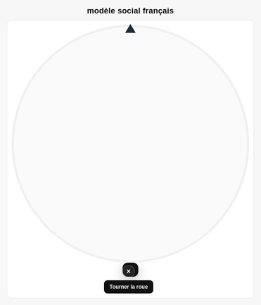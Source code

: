 <!DOCTYPE html>
<html lang="fr">
<head>
<meta charset="UTF-8" />
<meta name="viewport" content="width=device-width, initial-scale=1" />
<title>Roue interactive – v7 (overlay persistant + close)</title>
<style>
  :root { --bg:#f7f7f7; --fg:#111; --ring:#e5e7eb; }
  html,body{margin:0;height:100%;background:var(--bg);color:var(--fg);font-family:Helvetica,Arial,sans-serif;}
  .wrap{min-height:100%;display:grid;place-items:center;padding:16px;}
  .container{width:min(92vw,650px);display:grid;gap:10px;justify-items:center;}
  h1{margin:0;font-size:clamp(14px,2.4vw,18px);font-weight:700;letter-spacing:.2px;text-transform:none;}
  .board{background:#fff;border:1px solid var(--ring);border-radius:10px;padding:10px;display:grid;gap:8px;justify-items:center;}
  .wheel-area{position:relative; width:100%; display:grid; place-items:center;}
  /* Pointer at the TOP, pointing downward */
  .pointer{
    position:absolute; top:-2px; left:50%; transform:translateX(-50%);
    width:0;height:0;border-left:12px solid transparent;border-right:12px solid transparent;border-bottom:20px solid #1f2937;
    z-index:3;
  }
  canvas{width:min(58vw,540px);max-width:540px;aspect-ratio:1/1;display:block;border-radius:50%;background:#fafafa;box-shadow:inset 0 0 0 5px #f0f0f0; z-index:1;}
  .controls{display:flex;gap:8px;align-items:center;justify-content:center;flex-wrap:wrap;}
  button.primary{background:#111;color:#fff;border:none;border-radius:8px;padding:8px 12px;font-size:12px;font-weight:700;cursor:pointer;}
  button.primary:disabled{opacity:.5;cursor:not-allowed;}
  .legend{font-size:9px;opacity:.7;}

  /* Overlay result centered; persists until closed */
  .overlay{
    position:absolute; inset:0; display:none; align-items:center; justify-content:center;
    z-index:2; pointer-events:auto;
  }
  .overlay .bubble{
    position:relative;
    max-width:78%; padding:16px 18px; border-radius:12px; background:#111; color:#fff;
    box-shadow:0 8px 24px rgba(0,0,0,.25);
    font-size:clamp(16px,2.8vw,24px); font-weight:700; text-align:center; line-height:1.25;
  }
  .overlay .close{
    position:absolute; top:6px; right:8px; width:26px; height:26px; border-radius:50%;
    border:1px solid rgba(255,255,255,.25); background:rgba(255,255,255,.08); color:#fff;
    display:grid; place-items:center; cursor:pointer; font-size:16px; line-height:1;
  }
</style>
</head>
<body>
<div class="wrap">
  <div class="container">
    <h1>modèle social français</h1>
    <div class="board">
      <div class="wheel-area">
        <div class="pointer"></div>
        <canvas id="wheel" width="800" height="800" aria-label="Roue de tirage"></canvas>
        <div id="overlay" class="overlay">
          <div class="bubble">
            <div id="overlayText"></div>
            <div id="overlayClose" class="close" title="Fermer">×</div>
          </div>
        </div>
      </div>
      <div class="controls">
        <button id="spinBtn" class="primary">Tourner la roue</button>
        <span class="legend" id="countInfo"></span>
      </div>
    </div>
  </div>
</div>

<script>
let ENTRIES = ["Droits agricoles Recette : 179,7 millions d'euros Date de création : 1962", "Droits de douane Recette : 1605,3 millions d'euros Date de création : 1970", "Taxe à la production sur le quota de sucre, le quota d'isoglucose et le quota de sirop d'inuline Recette : 306,4 millions d'euros Date de création : 1970", "Cotisation assise sur le montant total des honoraires facturés par les commissaires aux comptes lorsqu'ils certifient les comptes ou les informations en matière de durabilité    Date de création : 2017", "Participation des employeurs à l'effort de construction (TPS-PEEC)    Date de création : 1943", "Cotisation HLM et SEM", "Cotisation versée par les organismes HLM et les SEM", "Cotisation additionnelle versée par les organismes HLM et les SEM", "Redevance pour la rémunération pour copie privée Recette : 197 millions d'euros Date de création : 1985", "Taxe de protection des obtentions végétales Recette : 1 millions d'euros Date de création : 1970", "Redevance perçue sur formalités de l'Institut national de la propriété industrielle", "Contribution sur les abondements des employeurs aux plans d'épargne pour la retraite collectifs Recette : 5,3 millions d'euros Date de création : 2001", "Contribution sur les avantages de préretraite d'entreprise", "Contribution sur les régimes de retraite conditionnant la constitution de droits à prestations à l'achèvement de la carrière du bénéficiaire dans l'entreprise", "Contribution sur les indemnités de mise à la retraite Recette : 39 millions d'euros Date de création : 2007", "Contributions patronales et salariales sur les attributions d'options (stock-options) de souscription ou d'achat des actions et sur les attributions gratuites", "Forfait social", "Contribution salariale sur les carried-interests Recette : 2 millions d'euros Date de création : 2010", "Contribution vente en gros Recette : 265 millions d'euros Date de création : 1991", "contributions taux « Lv/Lh »    Date de création : 1999", "Contribution sur les dépenses de promotion des médicaments Recette : 25 millions d'euros Date de création : 2005", "contribution sur le chiffre d'affaires", "Cotisation spéciale sur les boissons alcooliques Recette : 700 millions d'euros Date de création : 1983", "Droits de plaidoirie Recette : 9,8 millions d'euros Date de création : 1921", "Cotisations des employeurs au FNAL", "Fraction de Taxe de solidarité additionnelle", "Contribution sociale de solidarité des sociétés (C3S)    Date de création : 1992", "Droit départemental de passage sur les ouvrages d'art reliant le continent aux îles maritimes Recette : 1 millions d'euros Date de création : 1995", "Contribution additionnelle de solidarité pour l'autonomie (CASA)    Date de création : 2013", "Contribution à la vie étudiante et de campus    Date de création : 2018", "Redevance proportionnelle sur l'énergie hydraulique Recette : 0,9 millions d'euros Date de création : 1919", "Droit de visa de régularisation, taxe de renouvellement du titre de séjour, taxe applicable aux documents de circulation pour étrangers mineurs et taxe perçue à l'occasion de la délivrance du premier titre de séjour", "Contribution forfaitaire représentative des frais de réacheminement", "Redevance perçue à l'occasion de l'introduction des familles étrangères en France", "Redevance pour pollution de l'eau d'origine non domestique Recette : 107 millions d'euros Date de création : 2006", "Redevances pour pollutions diffuses Recette : 107 millions d'euros Date de création : 1964", "Redevance pour stockage d'eau en période d'étiage Recette : 1,3 millions d'euros Date de création : 2006", "Redevance pour protection du milieu aquatique Recette : 8,5 millions d'euros Date de création : 1941", "Redevances de l'eau dans les départements d'outre-mer Recette : 2 millions d'euros Date de création : 2006", "Redevance pour délivrance initiale du permis de chasse", "Redevances cynégétiques", "Redevance de mise sur le marché des substances actives biocides", "Participation pour voirie et réseaux    Date de création : 2000", "Redevance pour création de bureaux ou de locaux de recherche en région Ile-de-France Recette : 124,5 millions d'euros Date de création : 1960", "Fraction des produits annuels de la vente de biens confisqués", "Contributions au Fonds de garantie des assurances obligatoires de dommages (FGAO)    Date de création : 1951", "Contribution au Fonds de garantie des victimes des actes de terrorisme et d'autres infractions    Date de création : 1986", "Contribution au fonds de garantie des dommages consécutifs à des actes de prévention, de diagnostic ou de soins dispensés par des professionnels de santé Recette : 0,9 millions d'euros Date de création : 2011", "Prélèvement \"assurance frontière\" automobile Recette : 0 millions d'euros Date de création : 2007", "Droit de francisation et de navigation en Corse, Droit de passeport en Corse Recette : 3 millions d'euros Date de création : 1994", "Droit de francisation et de navigation Recette : 39,2 millions d'euros Date de création : 1967", "Droit de passeport Recette : 2,2 millions d'euros Date de création : 1967", "Taxe intérieure de consommation sur les produits énergétiques (TICPE) Recette : 24500 millions d'euros Date de création : 1928", "Contribution au service public de l'électricité (CSPE)    Date de création : 2003", "Taxe générale sur les activités polluantes - matériaux d'extraction Recette : 72,5 millions d'euros Date de création : 1999", "Taxe générale sur les activités polluantes - émissions polluantes Recette : 21,6 millions d'euros Date de création : 1998", "Taxe générale sur les activités polluantes - installations classées Recette : 25 millions d'euros Date de création : 1999", "Taxe intérieure sur les houilles, les lignites et les cokes (TICHLC) Recette : 7,6 millions d'euros Date de création : 2006", "Taxe générale sur les activités polluantes - lessives Recette : 44,4 millions d'euros Date de création : 1999", "Taxe générale sur les activités polluantes (TGAP)    Date de création : 2000", "Taxe spéciale sur certains véhicules routiers", "Taxe due par les entreprises de transport public aérien et maritime (Outre-Mer) Recette : 9,4 millions d'euros Date de création : 1994", "Taxe sur les passagers maritimes embarqués à destination d'espaces naturels protégés Recette : 2,6 millions d'euros Date de création : 1995", "Redevance relative aux contrôles renforcés à l'importation des denrées alimentaires d'origine non animale Recette : 3,4 millions d'euros Date de création : 1998", "Redevance relative aux contrôles renforcés à l'importation des denrées alimentaires d'origine non animale Recette : 0 millions d'euros Date de création : 2011", "Redevances d'usage des fréquences radioélectriques (part ANFR) Recette : 15,8 millions d'euros Date de création : 1993", "Droit dû par les entreprises ferroviaires pour l'autorité de régulation des activités ferroviaires", "Droit de sécurité Recette : 16,8 millions d'euros Date de création : 2006", "Taxe sur les titulaires d'ouvrages hydroélectriques concédés", "Péage plaisance", "Taxe sur le prix des entrées aux séances organisées par les exploitants d'établissements de spectacles cinématographiques", "Cotisations (normale et supplémentaire) des entreprises cinématographiques", "Redevance d'archéologie préventive Recette : 77 millions d'euros Date de création : 2001", "Redevances perçues pour la surveillance des établissements de jeux, hippodromes et cynodromes Recette : 0 millions d'euros Date de création : <1979", "Contribution des employeurs à l'association pour la gestion du régime d'assurance des créances des salariés", "Contribution annuelle au fonds de développement pour l'insertion professionnelle des handicapés", "Participation des entreprises de moins de 10 salariés au développement de la formation professionnelle continue", "PEFPC : Participation des entreprises de 10 salariés et plus au développement de la formation professionnelle continue", "Participation au financement de la formation des professions non salariées (hors artisanat, agriculture et pêche) Recette : 58 millions d'euros Date de création : 1991", "Participation au financement de la formation des travailleurs indépendants et des employeurs de la pêche maritime ou des cultures marines Recette : 0,4 millions d'euros Date de création : 1997", "Participation au financement de la formation des professions non salariées dans le domaine agricole Recette : 49 millions d'euros Date de création : 1991", "Participation au financement des congés individuels de formation des salariés sous contrats à durée déterminée CIF-CDD", "Contribution spéciale versée par les employeurs des étrangers sans autorisation de travail", "Prélèvement sur les contrats d'assurance-vie en déshérence", "Taxe dans le domaine funéraire Recette : 5 millions d'euros Date de création : 1806", "Taxe locale sur la publicité extérieure (TLPE) Recette : 153 millions d'euros Date de création : 2009", "Taxe sur les remontées mécaniques Recette : 54 millions d'euros Date de création : 1968", "Versement transport", "Taxe sur les activités commerciales non salariés à durée saisonnière    Date de création : 2000", "Taxe sur les activités commerciales saisonnières non salariées (TACDS)    Date de création : 2000", "Taxe sur les déchets réceptionnés dans une installation de stockage ou un incinérateur de déchets ménagers Recette : 18,9 millions d'euros Date de création : 2005", "Taxe additionnelle départementale à la taxe de séjour Recette : 9 millions d'euros Date de création : 1927", "Droits assimilés au droit d'octroi de mer sur les rhums et spiritueux à base d'alcool de cru Recette : 5,1 millions d'euros Date de création : 1963", "Impôt sur le revenu (IR) Recette : 74000 millions d'euros Date de création : 1916", "Taxe sur les métaux précieux, les bijoux, les objets d'art, de collection et d'antiquité Recette : 96,7 millions d'euros Date de création : 1976", "Impôt sur les revenus de capitaux mobiliers (IRCM)", "Impôt sur les sociétés (IS) Recette : 36200 millions d'euros Date de création : 1948", "Taxe sur les salaires", "Taxe annuelle sur les locaux à usage de bureaux, les locaux commerciaux, les locaux de stockage et les surfaces de stationnement perçue dans certains départements (IF-AUT-50)", "Taxe annuelle sur les logements vacants (IF-AUT-60)    Date de création : 1998", "contribution sur les revenus locatifs (CRL) Recette : 0,2 millions d'euros Date de création : 2000", "Taxe sur les excédents de provisions des entreprises d'assurances de dommages Recette : 114,6 millions d'euros Date de création : 1983", "Taxe sur les ordres annulés dans le cadre d'opération à haute fréquence Recette : 0,1 millions d'euros Date de création : 2012", "Taxe sur les contrats d'échange sur défaut d'un État Recette : 0,6 millions d'euros Date de création : 2012", "Taxe sur la valeur ajoutée (TVA) Recette : 141200 millions d'euros Date de création : 1954", "Taxe sur les services numériques Recette : 350 millions d'euros Date de création : 2019", "Taxe de solidarité sur les billets d'avion (dite taxe Unitaid ou taxe Chirac) Recette : 161,99 millions d'euros Date de création : 2006", "Taxe de l'aviation civile (TAC) Recette : 401 millions d'euros Date de création : 1999", "Taxe sur certaines dépenses de publicité", "Taxe sur le chiffre d'affaires des exploitants agricoles Recette : 138,2 millions d'euros Date de création : 1947", "Redevance sanitaire d'abattage Recette : 48 millions d'euros Date de création : 1989", "Redevance sanitaire de découpage Recette : 48,1 millions d'euros Date de création : 1989", "Redevance sanitaire de transformation des produits de la pêche et de l'aquaculture Recette : 0,3 millions d'euros Date de création : 1998", "Redevance sanitaire de transformation des produits de la pêche et de l'aquaculture Recette : 0,1 millions d'euros Date de création : 1998", "Redevance sanitaire pour le contrôle de certaines substances et de leurs résidus Recette : 0,8 millions d'euros Date de création : 1998", "Redevance pour l'agrément des établissements du secteur de l'alimentation animale Recette : 0 millions d'euros Date de création : 2009", "Taxe due par les concessionnaires d'autoroutes", "Contribution sur la cession à un service de télévision des droits de diffusion de manifestations ou de compétitions sportives Recette : 43 millions d'euros Date de création : 1999", "Prélèvements sur les jeux et paris Recette : 115,3 millions d'euros Date de création : 2010", "Fraction du Prélèvement sur les mises de jeux de cercle en ligne affectée aux communes dans le ressort territorial desquelles sont ouverts au public un ou plusieurs casinos", "Fraction du Prélèvement sur les paris hippiques affectée aux EPCI sur le territoire desquels sont ouverts au public un ou plusieurs hippodromes", "Droit de consommation sur les produits intermédiaires Recette : 104,7 millions d'euros Date de création : 1945", "Droits de consommation sur les alcools", "Droit de circulation sur les vins, cidres, poirés et hydromels Recette : 122,2 millions d'euros Date de création : 1945", "Droit sur les bières et les boissons non alcoolisées", "Droit de consommation sur les tabacs manufacturés", "Mutations à titre onéreux de fonds de commerce", "Droits de succession", "Droit fixe pour l'établissement d'un contrat de mariage Recette : 4,5 millions d'euros", "Fraction des droits de timbre sur les passeports sécurisés", "Droit de timbre sur les demandes de naturalisation, les demandes de réintégration dans la nationalité française et les déclarations d'acquisition de la nationalité en raison du mariage", "Impôt sur la fortune immobilière (PAT-IFI) Recette : 5043 millions d'euros Date de création : 1982", "Taxe spéciale sur les conventions d'assurances    Date de création : 1944", "Majoration de la taxe sur les assurances de protection juridique au profit Conseil national des barreaux", "Taxe sur les véhicules de sociétés (TVS)", "Taxe sur les véhicules de tourisme les plus polluants", "Malus (ou « écopastille »)", "Malus annuel", "Taxe foncière sur les propriétés bâties (IF-TFB) Recette : 27285 millions d'euros", "Taxe foncière sur les propriétés non bâties (IF-TFNB) Recette : 980 millions d'euros", "Taxe d'habitation (IF-TH) Recette : 19352 millions d'euros", "Taxe d'habitation sur les logements vacants    Date de création : 2007", "Cotisation foncière des entreprises (IF-CFE) Recette : 21872 millions d'euros", "Redevances communale et départementale des mines (TFP-MINES) Recette : 23,4 millions d'euros Date de création : 1919", "Imposition forfaitaire sur les pylônes (TFP-PYL) Recette : 343,4 millions d'euros Date de création : 1980", "Taxe sur les éoliennes maritimes (TFP-TEM) Recette : 0 millions d'euros Date de création : 2005", "Imposition forfaitaire sur les éoliennes et les hydroliennes Recette : 44,9 millions d'euros Date de création : 2010", "Imposition forfaitaire sur les centrales de production d'énergie électrique d'origine photovoltaïque ou hydraulique Recette : 75,9 millions d'euros Date de création : 2010", "Imposition forfaitaire sur les réseaux de gaz naturel et canalisations d'hydrocarbures Recette : 38,5 millions d'euros Date de création : 2010", "Redevances sur la production d'électricité au moyen de la géothermie Recette : 0 millions d'euros Date de création : 2017", "Taxe additionnelle à la taxe foncière sur les propriétés non bâties (IF-AUT-80)", "Taxe d'enlèvement des ordures ménagères (IF-AUT-90)) Recette : 6087 millions d'euros", "Taxe de balayage Recette : 108,9 millions d'euros Date de création : 1873", "Taxe forfaitaire sur la cession à titre onéreux des terrains nus qui ont été rendus constructibles du fait de leur classement Recette : 54 millions d'euros Date de création : 2006", "Taxe pour la gestion des milieux aquatiques et la prévention des inondations", "Taxe sur les friches commerciales (IF-AUT-110)    Date de création : 2006", "Impôt sur les cercles et maisons de jeux Recette : 34,5 millions d'euros Date de création : 1941", "Surtaxe sur les eaux minérales", "Taxe perçue au profit des communes de Saint-Martin et Saint-Barthélemy", "Taxe sur l'exploration d'hydrocarbures (TFP-TEH) Recette : 0,8 millions d'euros Date de création : 2017", "Taxe de publicité foncière", "Droits départementaux d'enregistrement sur les mutations à titre onéreux d'immeubles", "Taxe départementale additionnelle aux droits d'enregistrement ou à la taxe de publicité foncière exigible sur les mutations à titre onéreux Recette : 99,8 millions d'euros Date de création : 1798", "Taxe d'apprentissage Recette : 2000 millions d'euros Date de création : 1925", "Imposition forfaitaire sur le matériel roulant circulant sur le réseau de transport ferroviaire et guidé géré par la RATP -IFER-STIF RATP", "Taxe annuelle sur les surfaces de stationnement    Date de création : 2015", "Taxe additionnelle spéciale annuelle au profit de la région Île-de-France (TASA)    Date de création : 2015", "Taxe perçue pour la région de Guyane (TFP-GUF) Recette : 0,4 millions d'euros Date de création : 2008", "Taxe sur les permis de conduire", "Taxe régionale sur les certificats d'immatriculation des véhicules", "Taxe due par les entreprises de transport public aérien et maritime (Corse) Recette : 47,4 millions d'euros Date de création : 1991", "Taxe pour frais de chambres de commerce et d'industrie (IF-AUT-10)", "Contribution sociale généralisée (CSG) Recette : 99000 millions d'euros Date de création : 1991", "Prélèvement social sur les revenus du patrimoine et les produits de placements", "Contribution pour le remboursement de la dette sociale (CRDS) Recette : 6150 millions d'euros Date de création : 1996", "Prélèvement de solidarité de 2 % sur les revenus du patrimoine et les produits de placements", "Taxe pour frais de chambres de métiers et de l'artisanat (IF-AUT-20)", "Contribution au fonds d'assurance formation des chefs d'entreprise inscrite au répertoire des métiers Recette : 58 millions d'euros Date de création : 1982", "Taxe pour frais de chambres d'agriculture (IF-AUT-30)", "Taxe sur la cession à titre onéreux de terrains nus devenus constructibles; perçue au profit de l'agence de services et de paiement Recette : 11 millions d'euros Date de création : 2010", "Contribution à l'audiovisuel public due par les professionnels (TFP-CAP) Recette : 3500 millions d'euros Date de création : 1933", "Taxe spéciale d'équipement Recette : 350 millions d'euros Date de création : 1991", "Taxe spéciale d'équipement au profit de l'EPF de Normandie Recette : 13 millions d'euros Date de création : 1968", "Redevance sur les paris hippiques en ligne perçue au profit des sociétés de courses Recette : 61 millions d'euros Date de création : 2014", "Taxe sur les nuisances sonores aériennes Recette : 57 millions d'euros Date de création : 1992", "Contribution des autoentrepreneurs au financement des actions de formation des chambres de métiers et d'artisanat Recette : 2 millions d'euros Date de création : 2010", "Contribution des autoentrepreneurs au fonds d'assurance formation des chefs d'entreprise artisanale Recette : 3 millions d'euros Date de création : 2010", "Taxe sur la diffusion en vidéo physique et en ligne de contenus audiovisuels Recette : 30,95 millions d'euros Date de création : 1993", "Contribution supplémentaire à l'apprentissage - versements aux CFA", "Taxe pour le développement de la formation professionnelle dans les métiers de la réparation automobile, du cycle et du motocycle Recette : 32 millions d'euros Date de création : 1968", "Prélèvements sur les jeux de loterie et les paris sportifs perçus au profit du Centre national pour le développement du sport Recette : 35,9 millions d'euros Date de création : 2010", "Taxe spéciale d'équipement au profit de l'EPF de Guyane et de Mayotte Recette : 2 millions d'euros Date de création : 1994", "Taxe spéciale d'équipement au profit de la Société du Grand Paris Recette : 117 millions d'euros Date de création : 2010", "Taxe spéciale d'équipement au profit de l'EPF de Lorraine Recette : 23 millions d'euros Date de création : 1973", "Taxe spéciale d'équipement au profit de l'EPF de PACA Recette : 50 millions d'euros Date de création : 2001", "Taxe sur les boissons prémix Recette : 2,3 millions d'euros Date de création : 1996", "Contribution perçue sur les boissons et préparations liquides destinées à la consommation humaine contenant des édulcorants de synthèse et ne contenant pas de sucres ajoutés Recette : 58,4 millions d'euros Date de création : 2011", "Droit de timbre pour la délivrance du permis de conduire en cas de perte ou de vol", "Taxes à percevoir pour l'alimentation du fonds commun des accidents du travail agricole Recette : 17,3 millions d'euros Date de création : 1957", "Fraction des droits de timbre sur les cartes nationales d'identité", "Taxe pour la gestion des certificats d'immatriculation des véhicules Recette : 42 millions d'euros Date de création : 2009", "Contributions additionnelles aux primes ou cotisations afférentes à certaines conventions d'assurance", "Contribution au Fonds de prévention des risques naturels majeurs (FPRNM, dit « fonds Barnier »)    Date de création : 1995", "Droits perçus au profit de la Caisse nationale de l'assurance maladie des travailleurs salariés (CNAMTS) en matière de produits de santé, taxe annuelle due par les laboratoires de biologie médicale", "Taxe destinée à financer le développement de la formation professionnelle dans les transports routiers Recette : 65 millions d'euros Date de création : 1968", "Droit d'examen du permis de chasse", "Droits affectés au fonds d'indemnisation de la profession d'avoués près les cours d'appel Recette : 16 millions d'euros Date de création : 2011", "Imposition forfaitaire sur les entreprises de réseaux (TFP-IFER) Recette : 1337 millions d'euros Date de création : 2010", "Taxe communale sur la consommation finale d'électricité (TCFE) Recette : 61,9 millions d'euros Date de création : 2010", "Taxe départementale des espaces naturels sensibles (TDENS)", "Redevance d'exploitation de substances non énergétiques sur le plateau continental ou dans la zone économique exclusive", "Redevance due par les titulaires de titres d'exploitation de mines d'hydrocarbures liquides ou gazeux Recette : 3,1 millions d'euros Date de création : 1956", "Redevance due par les titulaires de titres d'exploitation de mines d'hydrocarbures liquides ou gazeux au large de Saint-Pierre-et-Miquelon    Date de création : 1999", "Contribution pour frais de contrôle ACPR", "Droits et contributions pour frais de contrôle", "Redevance pour contrôle vétérinaire à l'expédition    Date de création : <2000", "Redevance relative aux contrôles renforcés à l'importation des denrées alimentaires d'origine non animale Recette : 1,1 millions d'euros Date de création : 1998", "Contribution des exploitants agricoles et des conchyliculteurs au Fonds national de gestion des risques en agriculture Recette : 102 millions d'euros Date de création : 1993", "Droit sur les produits bénéficiant d'une appellation d’origine, d'une indication géographique ou d'un label rouge Recette : 7 millions d'euros Date de création : 1935", "Participation au financement de la formation des professions non salariées dans le domaine agricole", "Taxe additionnelle à la taxe sur les installations nucléaires de base - stockage Recette : 2,4 millions d'euros Date de création : 2009", "Taxe additionnelle à la taxe sur les installations nucléaires de base - Diffusion technologique Recette : 20 millions d'euros Date de création : 2006", "Taxe additionnelle à la taxe sur les installations nucléaires de base - Accompagnement Recette : 39 millions d'euros Date de création : 2006", "Taxe pour le développement des industries de l'ameublement ainsi que les industries du bois Recette : 14,9 millions d'euros Date de création : 1971", "Taxe pour le développement des industries du cuir, de la maroquinerie, de la ganterie et de la chaussure Recette : 12,5 millions d'euros Date de création : 1978", "Taxe pour le développement des industries de l'habillement Recette : 10 millions d'euros Date de création : 1963", "Taxe pour le développement des industries de la mécanique, de la construction métallique, des matériels etc. Recette : 70,2 millions d'euros Date de création : 1961", "Taxe pour le développement des industries de l'horlogerie, bijouterie, joaillerie et orfèvrerie ainsi que des arts de la table (taxe HBJOAT) Recette : 13,2 millions d'euros Date de création : 1963", "Taxe pour le développement des industries des matériaux de construction regroupant les industries du béton, de la terre cuite et des roches ornementales et de construction Recette : 15,9 millions d'euros Date de création : 1957", "Taxe pour le développement de l'industrie de la conservation des produits agricoles Recette : 2,6 millions d'euros Date de création : 1950", "Taxe sur les spectacles de variétés Recette : 24 millions d'euros Date de création : 1977", "Taxe sur les spectacles d'art dramatique, lyrique et chorégraphique Recette : 5,1 millions d'euros Date de création : 1964", "Redevance pour frais d'envoi des certificats d'immatriculation des véhicules", "Fraction affectée du produit du relèvement du tarif de taxe intérieure de consommation sur les produits énergétiques (TICPE) sur le carburant gazole", "Taxe sur les hydrofluorocarbures    Date de création : 2018", "Contribution annuelle au profit de l'Institut de radioprotection et de sûreté nucléaire (IRSN) Recette : 48 millions d'euros Date de création : 2010", "Taxe sur les transactions financières (TTF)", "Participation pour le Financement de l'Assainissement Collectif (PFAC)", "Contribution spéciale pour la gestion des déchets radioactifs - Conception", "Participation des concessionnaires de la liaison fixe Trans-Manche au fonctionnement de la commission intergouvernementale et du comité de sécurité chargés de superviser la construction et l'exploitation de l'ouvrage Recette : 2,5 millions d'euros Date de création : 1986", "Redevance proportionnelle sur l'énergie hydraulique", "Taxe pour frais de chambre de métiers de Moselle Recette : 7 millions d'euros Date de création : 1919", "Taxe pour frais de chambre de métiers d'Alsace Recette : 9 millions d'euros Date de création : 1919", "Prélèvements sur les bénéfices tirés de la construction immobilière Recette : 0,4 millions d'euros Date de création : 1963", "Participation des employeurs au financement de la formation professionnelle continue, versée à l'État", "Taxe sur les surfaces commerciales (TFP-TSC) Recette : 609 millions d'euros", "Taxe additionnelle à la taxe sur les surfaces commerciales (TFP-TASC)", "Taxe exceptionnelle sur la réserve de capitalisation des entreprises d'assurance (TFP-ASSUR)", "Taxe au profit du fonds de soutien aux collectivités territoriales ayant contracté des produits structurés dits \"emprunts toxiques\" (TFP-TFSCT)", "Cotisation obligatoire", "Cotisation obligatoire", "Taxe professionnelle de la Poste et de France Telecom", "Fraction du produit des successions en déshérence", "Droit d'octroi de mer et droit d'octroi de mer régional", "Contribution tarifaire d'acheminement (CTA)    Date de création : 2004", "Contributions versées par la SNCF au titre des frais de surveillance et de contrôle des chemins de fer    Date de création : 1981", "Redevance versée par Réseau ferré de France au titre des frais de surveillance et de contrôle    Date de création : 1981", "Contributions des employeurs de main d'œuvre étrangère pour l'OMI", "Contribution des employeurs publics au fonds pour l'insertion des personnes handicapées dans la fonction publique", "Cotisation au profit des caisses d'assurances d'accidents agricoles d'Alsace-Moselle Recette : 12 millions d'euros Date de création : 1912", "Droits d'apport des sociétés", "Droits de donations", "Mutations à titre onéreux de créances, rentes, prix d'offices", "Contributions au Fonds national de l'emploi (FNE)", "Retenue à la source sur certains bénéfices non commerciaux et de l'impôt sur le revenu", "Contribution des institutions financières", "Cotisations aux fonds de garantie des salaires (AGS et AGCC)", "Redevance d'usage des fréquences radioélectriques", "Redevances lors du lancement de certains matériels aéronautiques", "Taxe grossiste répartiteurs", "Taxe sur les stations et liaisons radio privées", "Taxe additionnelle aux droits de mutation", "Impôt sur les spectacles, jeux et divertissements", "Participation dépassement du COS", "Taxe locale d'équipement", "Taxe complémentaire à la TLE (IdF)", "Taxe de séjour", "Taxe sur les tabacs (Corse)", "Octroi de mer", "Taxe sur le ski de fond Recette : 10 millions d'euros Date de création : 1985", "Contribution annuelle des distributeurs d'énergie", "Fonds d'amortissement des charges d'électrification (FACÉ)", "Prélèvement sur entreprises pétrolières", "Taxe sur les fournitures d'électricité", "Droits de consommation sur les alcools (Corse)", "Taxe d'assainissement (Agence de l'Eau)", "Taxe sur les rhums", "Taxe sur les carburants (DOM)", "Taxe sur les syndicats d'énergie", "Redevance pour droit de construire (EPAD)", "Taxe et prélèvement sur les sommes encaissées par les sociétés de télévision au titre de la redevance, de la diffusion des messages publicitaires et des abonnements Recette : 8 millions d'euros Date de création : 1946", "Mutation à titre onéreux d'immeubles et droits immobiliers (Droits de mutation)", "Mutations de jouissance (baux)", "Fraction des Prélèvements sociaux sur les jeux prévus aux Art L 137-20 à L 137-22 Code de la sécurité sociale", "Prélèvement sur la participation des employeurs à l'effort de construction", "Cotisation obligatoire", "Taxe fixe due à chaque délivrance de CI (AIS-MOB-10-20-20)", "Taxe régionale due au titre de la délivrance de CI consécutive d'un changement de propriétaire", "Taxe sur les véhicules de transport due au titre de la délivrance de CI consécutive à un changement de propriétaire", "Taxe sur les émissions de dioxyde de carbone", "Taxe sur la masse en ordre de marche", "Taxe annuelle sur les émissions de dioxyde de carbone", "Taxe annuelle sur les émissions de polluants atmosphérique", "Taxe sur l'affectation des véhicules lourds de transport de marchandises (AIS-MOB-10-30-30)", "Taxe sur la distance parcourue sur le réseau autoroutier concédé (AIS-MOB-10-40)", "Taxes sur le transport aérien (AIS-MOB-20)", "Taxes sur les navigations maritimes et fluviales (AIS-MOB-30)", "Taxes sur le transport guidé (AIS-MOB-40)", "Taxe sur l'exploitation des infrastructures de transport de longue distance (AIS-MOB-50)", "Taxe sur les services de communications électroniques (AIS-CCN-30-10)", "Taxe sur les services de télévision (AIS-CCN-30-20)", "Taxe sur les services d'accès à des contenus audiovisuels à la demande (AIS-CCN-30-30)", "Taxe sur la mise en relation par voie électronique en vue de fournir certaines prestations de transport (AIS-CCN-30-40) Recette : 2 millions d'euros Date de création : 2021", "Taxe sur certains services numériques (AIS-CCN-30-50)", "Taxe sur les locations en France de phonogrammes musicaux et de vidéomusiques destinés à l’usage privé du public dans le cadre d’une mise à disposition à la demande sur les réseaux en ligne (AIS-CCN-30-60) Recette : 9,3 millions d'euros Date de création : 2023", "Cotisation sur la valeur ajoutée des entreprises (CVAE)", "Prélèvements au profit de l'État (IF-AUT-40)", "Taxe spéciale complémentaire au profit de la Société du Grand Projet du Sud-Ouest (IF-AUT-150)", "Taxe spéciale d'équipement au profit des établissements publics fonciers locaux et de l'office foncier de Corse", "Taxe spéciale d'équipement au profit des établissements publics fonciers de l’État", "Taxe spéciale d'équipement au profit des établissements publics fonciers et d'aménagement de la Guyane et de Mayotte", "Taxe spéciale d'équipement au profit de l'agence pour la mise en valeur des espaces urbains de la zone dite des cinquante pas géométriques en Guadeloupe", "Taxe spéciale d'équipement au profit de l'agence pour la mise en valeur des espaces urbains de la zone dite des cinquante pas géométriques en Martinique.", "Taxe spéciale d'équipement au profit de l'établissement public Société des grands projets", "Taxe spéciale d'équipement au profit de l'établissement public local Société du Grand Projet du Sud-Ouest", "Taxe additionnelle spéciale annuelle perçue au profit de la région Île-de-France (IF-AUT-130)", "Taxe annuelle sur les surfaces de stationnement perçue en Île-de-France (IF-AUT-140)", "Taxe sur la valeur vénale des immeubles des entités juridiques (PAT-TPC)", "Contribution exceptionnelle sur les hauts revenus (IR-CHR)", "Taxe additionnelle à l’accise sur les tabacs    Date de création : 2025", "Participation des employeurs agricoles à l'effort de construction (TPS-PEEC-60)    Date de création : 2006", "Cotisation additionnelle assise sur le montant total des honoraires facturés par les commissaires aux comptes lorsqu'ils certifient les comptes ou les informations en matière de durabilité des entités d'intérêt public    Date de création : 2017", "Contribution forfaitaire des commissaires aux comptes exerçant dans les pays tiers    Date de création : 2017", "Cotisation assise sur le montant total des honoraires facturés par les organismes tiers indépendants lorsqu'ils certifient les informations en matière de durabilité    Date de création : 2017", "Cotisation additionnelle assise sur le montant total des honoraires facturés par les organismes tiers indépendants lorsqu'ils certifient les informations en matière de durabilité des entités d'intérêt public    Date de création : 2017", "Eco-contribution sur la taxe de solidarité sur les billets d'avion", "Taxe d'aéroport", "Taxe d'embarquement sur les passagers dans les territoires d'outre-mer", "Taxe d'atterrissage", "CSG Recette : 147500 millions d'euros", "CRDS Recette : 8853 millions d'euros Date de création : 1996", "Contribution solidarité autonomie", "Assurance maladie - maternité - invalidité - décès", "Assurance vieillesse plafonnée", "Assurance vieillesse déplafonnée", "Allocations familiales Recette : 35600 millions d'euros", "Accidents du travail Recette : 16000 millions d'euros", "Aide au logement entreprise de moins de 50 salariés (FNAL)", "Supplément entreprise de 50 salariés et plus (FNAL)", "Cotisation chômage", "Fonds national de garantie des salaires (AGS)", "Retraite complémentaire CEG tranche 1", "Retraite complémentaire CEG tranche 2", "Retraite complémentaire APEC (cadres seulement)", "Retraite complémentaire Contribution patronale de prévoyance (forfait social) entreprises de 11 à 49 salariés", "Retraite complémentaire Contribution patronale de prévoyance (forfait social) entreprises de 50 salariés et plus", "Retraite complémentaire Cotisations de base", "Retraite complémentaire tranche 1", "Retraite complémentaire tranche 2", "Retraite complémentaire CET : T1 + T2 si rémunération supérieure au plafond de la Sécurité sociale (3.666 €)", "assurance décès cadre (adhésion obligatoire pour les cadres quel que soit le secteur d'activité)", "Contribution formation professionnelle Entreprise de moins de 11 salariés", "Contribution formation professionnelle Entreprise de 11 salariés ou plus", "Contribution formation professionnelle Entreprise avec CDD (CPF-CDD)", "Taxe d'apprentissage", "Taxe sur les salaires (employeur non assujetti à la TVA)", "Versement mobilité (transport) entreprises de 11 salariés et plus", "Participation à l'effort de construction (entreprises de 50 salariés et plus)", "Contribution au Dialogue social"];

// ===== Canvas setup =====
const canvas = document.getElementById('wheel');
const ctx = canvas.getContext('2d');
const W = canvas.width, H = canvas.height;
const CX = W/2, CY = H/2;
const R = Math.min(W, H) * 0.48;

let angle = -Math.PI/2; // pointer at top
let spinning = false;
let colors = [];
let lastPointerIndex = null;
let lastPingTime = 0;

// ===== Colors (flashy) =====
function buildColors(n){
  const arr = [];
  for(let i=0;i<n;i++){
    const hue = (i*360/n)%360;
    arr.push(`hsl(${hue}deg, 88%, 52%)`);
  }
  return arr;
}

// ===== Font sizing =====
function computeFont(n){
  if(n>340) return 7;
  if(n>260) return 8;
  if(n>200) return 9;
  if(n>140) return 10;
  return 11;
}

// ===== Draw wheel =====
function drawWheel(a){
  ctx.clearRect(0,0,W,H);
  const n = ENTRIES.length;
  if(n===0){ return; }
  const step = (Math.PI*2)/n;

  ctx.save();
  ctx.translate(CX, CY);
  ctx.rotate(a);

  for(let i=0;i<n;i++){
    const start = i*step, end = start+step;
    ctx.beginPath();
    ctx.moveTo(0,0);
    ctx.arc(0,0,R,start,end);
    ctx.closePath();
    ctx.fillStyle = colors[i % colors.length];
    ctx.fill();
    if(n<=600){
      ctx.strokeStyle = "rgba(0,0,0,.18)";
      ctx.lineWidth = 0.5;
      ctx.stroke();
    }
  }

  // Labels
  const fontPx = computeFont(n);
  ctx.fillStyle = "#111";
  ctx.textAlign = "center";
  ctx.textBaseline = "middle";
  ctx.font = `${fontPx}px Helvetica, Arial, sans-serif`;
  const labelRadius = R*0.78;
  for(let i=0;i<n;i++){
    const mid = (i+0.5)*step;
    const x = Math.cos(mid)*labelRadius;
    const y = Math.sin(mid)*labelRadius;
    const raw = String(ENTRIES[i] ?? "");
    const label = raw.length>36 ? raw.slice(0,36)+"…" : raw;
    ctx.save();
    ctx.translate(x,y);
    ctx.rotate(mid);
    ctx.fillText(label,0,0);
    ctx.restore();
  }

  // Center cap
  ctx.beginPath();
  ctx.arc(0,0,R*0.12,0,Math.PI*2);
  ctx.fillStyle = "#fff";
  ctx.strokeStyle = "#e5e7eb";
  ctx.lineWidth = 1;
  ctx.fill();
  ctx.stroke();

  ctx.restore();
}

// ===== Selection at pointer =====
function getSelectedIndex(a){
  const n = ENTRIES.length;
  const step = (Math.PI*2)/n;
  let theta = (-Math.PI/2 - a) % (Math.PI*2);
  if(theta<0) theta += Math.PI*2;
  return Math.floor(theta/step);
}

// ===== Animation ease =====
function easeInOutCubic(x){ return x<0.5 ? 4*x*x*x : 1 - Math.pow(-2*x + 2, 3)/2; }

// ===== Overlay control =====
const overlay = document.getElementById('overlay');
const overlayText = document.getElementById('overlayText');
const overlayClose = document.getElementById('overlayClose');
function showOverlay(text){
  overlayText.textContent = text;
  overlay.style.display = 'flex';
}
overlayClose.addEventListener('click', () => {
  overlay.style.display = 'none';
});

// ===== Audio (WebAudio): "ping" per segment + coin at end =====
let audioCtx = null;
function ensureAudio(){
  if(!audioCtx) audioCtx = new (window.AudioContext || window.webkitAudioContext)();
}
function ping(){
  ensureAudio();
  const t = audioCtx.currentTime;
  const osc = audioCtx.createOscillator();
  const g = audioCtx.createGain();
  osc.type = "sine";
  osc.frequency.setValueAtTime(1000 + Math.random()*120, t);
  g.gain.setValueAtTime(0.04, t);
  g.gain.exponentialRampToValueAtTime(0.0001, t + 0.08);
  osc.connect(g); g.connect(audioCtx.destination);
  osc.start(t);
  osc.stop(t + 0.1);
}
function coin(){
  ensureAudio();
  const t = audioCtx.currentTime;
  const o1 = audioCtx.createOscillator();
  const g1 = audioCtx.createGain();
  o1.type = "triangle";
  o1.frequency.setValueAtTime(1500, t);
  g1.gain.setValueAtTime(0.08, t);
  g1.gain.exponentialRampToValueAtTime(0.0001, t + 0.25);
  o1.connect(g1); g1.connect(audioCtx.destination);
  o1.start(t); o1.stop(t+0.27);
}

// ===== Spin =====
function spin(){
  if(spinning) return;
  if(ENTRIES.length===0){ alert("Plus aucun élément à tirer."); return; }
  spinning = true;
  const btn = document.getElementById('spinBtn');
  btn.disabled = true;

  const duration = 4000;
  const totalTurns = 4 + Math.random()*2;
  const finalOffset = Math.random() * Math.PI * 2;
  const totalAngle = totalTurns * Math.PI*2 + finalOffset;
  const start = performance.now();
  lastPointerIndex = getSelectedIndex(angle);
  lastPingTime = start;

  function animate(ts){
    const t = Math.min(1, (ts - start) / duration);
    const eased = easeInOutCubic(t);
    angle = -Math.PI/2 + eased * totalAngle;
    drawWheel(angle);

    // Segment crossing ping (throttled)
    const idx = getSelectedIndex(angle);
    if(idx !== lastPointerIndex && (ts - lastPingTime) > 25){
      try { ping(); } catch(e) {}
      lastPointerIndex = idx;
      lastPingTime = ts;
    }

    if(t<1){
      requestAnimationFrame(animate);
    }else{
      const winnerIdx = getSelectedIndex(angle);
      const chosen = ENTRIES[winnerIdx];
      try { coin(); } catch(e) {}
      showOverlay("🎯 " + chosen);

      // Remove winner (sans remise)
      ENTRIES.splice(winnerIdx,1);
      angle = -Math.PI/2;
      colors = buildColors(ENTRIES.length);
      document.getElementById('countInfo').textContent = ENTRIES.length + " éléments restants";
      drawWheel(angle);
      btn.disabled = ENTRIES.length===0;
      spinning = false;
    }
  }
  requestAnimationFrame(animate);
}

document.getElementById('spinBtn').addEventListener('click', spin);

// ===== Init =====
colors = buildColors(ENTRIES.length);
document.getElementById('countInfo').textContent = ENTRIES.length + " éléments";
drawWheel(angle);
</script>
</body>
</html>
